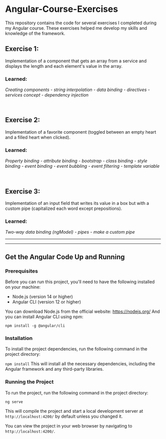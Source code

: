 # Angular-Course-Exercises

This repository contains the code for several exercises I completed during my Angular course. These exercises helped me develop my skills and knowledge of the framework.

## Exercise 1:

Implementation of a component that gets an array from a service and displays the length and each element's value in the array.

### Learned:
*Creating components - string interpolation - data binding - directives - services concept - dependency injection*

<br/>

## Exercise 2:

Implementation of a favorite component (toggled between an empty heart and a filled heart when clicked).

### Learned:
*Property binding - attribute binding - bootstrap - class binding - style binding - event binding - event bubbling - event filtering - template variable*

<br/>

## Exercise 3:

Implementation of an input field that writes its value in a box but with a custom pipe (capitalized each word except prepositions).

### Learned:
*Two-way data binding (ngModel) - pipes - make a custom pipe*


----
-----

## Get the Angular Code Up and Running

### Prerequisites

Before you can run this project, you'll need to have the following installed on your machine:

- Node.js (version 14 or higher)
- Angular CLI (version 12 or higher)

You can download Node.js from the official website: https://nodejs.org/
And you can install Angular CLI using npm:

`npm install -g @angular/cli`

### Installation

To install the project dependencies, run the following command in the project directory:

`npm install`
This will install all the necessary dependencies, including the Angular framework and any third-party libraries.

### Running the Project

To run the project, run the following command in the project directory:

`ng serve`

This will compile the project and start a local development server at `http://localhost:4200/` by default unless you changed it.

You can view the project in your web browser by navigating to `http://localhost:4200/`.
